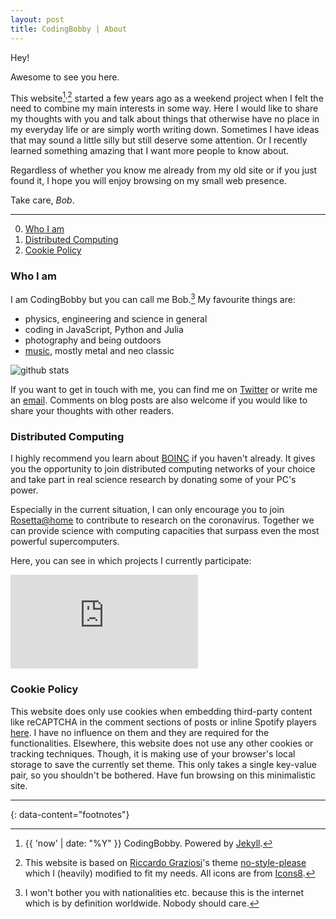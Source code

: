 ```yaml
---
layout: post
title: CodingBobby | About
---
```

Hey!

Awesome to see you here.

This website[^copyright]<sup>,</sup>[^style] started a few years ago as a weekend project when I felt the need to combine my main interests in some way.
Here I would like to share my thoughts with you and talk about things that otherwise have no place in my everyday life or are simply worth writing down.
Sometimes I have ideas that may sound a little silly but still deserve some attention.
Or I recently learned something amazing that I want more people to know about.

Regardless of whether you know me already from my old site or if you just found it, I hope you will enjoy browsing on my small web presence.

Take care, *Bob*.

---

0. [Who I am ](#who-i-am)
0. [Distributed Computing](#distributed-computing)
0. [Cookie Policy](#cookie-policy)

### Who I am
I am CodingBobby but you can call me Bob.[^myself]
My favourite things are:

- physics, engineering and science in general
- coding in JavaScript, Python and Julia
- photography and being outdoors
- [music](/favourite-songs), mostly metal and neo classic

![github stats](https://github-readme-stats.vercel.app/api?username=CodingBobby&hide=contribs&show_icons=true&hide_border=true&title_color=000)

If you want to get in touch with me, you can find me on [Twitter](https://twitter.com/BobbyCoding) or write me an [email](mailto:contact@codingbobby.xyz).
Comments on blog posts are also welcome if you would like to share your thoughts with other readers.

### Distributed Computing
I highly recommend you learn about [BOINC](https://boinc.berkeley.edu) if you haven't already.
It gives you the opportunity to join distributed computing networks of your choice and take part in real science research by donating some of your PC's power.

Especially in the current situation, I can only encourage you to join [Rosetta@home](https://boinc.bakerlab.org/rosetta/) to contribute to research on the coronavirus.
Together we can provide science with computing capacities that surpass even the most powerful supercomputers.

Here, you can see in which projects I currently participate:

![Boinc Statistics](https://boinc.mundayweb.com/stats.php?userID=15403&trans=off "Boinc Statistics")

### Cookie Policy
This website does only use cookies when embedding third-party content like reCAPTCHA in the comment sections of posts or inline Spotify players [here](/blog/modern-musical-masterpieces).
I have no influence on them and they are required for the functionalities.
Elsewhere, this website does not use any other cookies or tracking techniques.
Though, it is making use of your browser's local storage to save the currently set theme.
This only takes a single key-value pair, so you shouldn't be bothered.
Have fun browsing on this minimalistic site.

---
{: data-content="footnotes"}

[^copyright]: <a href="https://creativecommons.org/licenses/by-nc-sa/4.0/" target="_blank" class="cc_list"><span class="cc_icon" alt="cc"></span> <span class="attribution_icon"></span> <span class="non_com_icon"></span> <span class="share_alike_icon"></span></a> {{ 'now' | date: "%Y" }} CodingBobby. Powered by [Jekyll](https://jekyllrb.com).

[^style]: This website is based on [Riccardo Graziosi](https://github.com/riggraz)'s theme [no-style-please](https://github.com/riggraz/no-style-please) which I (heavily) modified to fit my needs. All icons are from [Icons8](https://icons8.com).

[^myself]: I won't bother you with nationalities etc. because this is the internet which is by definition worldwide. Nobody should care.
